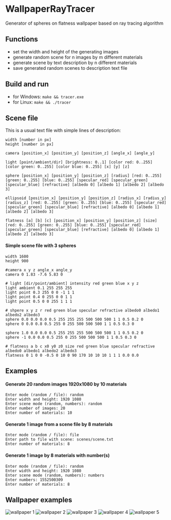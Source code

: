 # WallpaperRayTracer
Generator of spheres on flatness wallpaper based on ray tracing algorithm

## Functions
* set the width and height of the generating images
* generate random scene for n images by m different materials
* generate scene by text description by n different materials
* save generated random scenes to description text file

## Build and run
* for Windows: `make && tracer.exe`
* for Linux: `make && ./tracer`

## Scene file
This is a usual text file with simple lines of description:

```
width [number in px]
height [number in px]

camera [position_x] [position_y] [position_z] [angle_x] [angle_y]

light [point/ambient/dir] [brightness: 0..1] [color red: 0..255] [color green: 0..255] [color blue: 0..255] [x] [y] [z]

sphere [position_x] [position_y] [position_z] [radius] [red: 0..255] [green: 0..255] [blue: 0..255] [specular_red] [specular_green] [specular_blue] [refractive] [albedo 0] [albedo 1] [albedo 2] [albedo 3]

ellipsoid [position_x] [position_y] [position_z] [radius_x] [radius_y] [radius_z] [red: 0..255] [green: 0..255] [blue: 0..255] [specular_red] [specular_green] [specular_blue] [refractive] [albedo 0] [albedo 1] [albedo 2] [albedo 3]

flatness [a] [b] [c] [position_x] [position_y] [position_z] [size] [red: 0..255] [green: 0..255] [blue: 0..255] [specular_red] [specular_green] [specular_blue] [refractive] [albedo 0] [albedo 1] [albedo 2] [albedo 3]
```

#### Simple scene file with 3 spheres
```
width 1600
height 900

#camera x y z angle_x angle_y
camera 0 1.83 -7.6 5.83 0

# light [dir/point/ambient] intensity red green blue x y z
light ambient 0.1 255 255 255
light point 0.3 255 0 0 -1 1 1
light point 0.4 0 255 0 0 1 1
light point 0.5 0 0 255 1 1 1

# shpere x y z r red green blue specular refractive albedo0 albedo1 albedo2 albedo3
sphere 0.0 0.0 0.0 0.5 255 255 255 500 500 500 1 1 0.5 0.2 0
sphere 0 0.0 0.8 0.5 255 0 255 500 500 500 1 1 0.5 0.3 0

sphere 1.0 0.0 0.0 0.5 255 255 255 500 500 500 1 1 0.5 0.2 0
sphere -1 0.0 0.0 0.5 255 0 255 500 500 500 1 1 0.5 0.3 0

# flatness a b c x0 y0 z0 size red green blue specular refractive albedo0 albedo1 albedo2 albedo3
flatness 0 1 0 0 -0.5 0 10 0 90 170 10 10 10 1 1 1 0.0 0.0
```

## Examples
#### Generate 20 random images 1920x1080 by 10 materials
```
Enter mode (random / file): random
Enter width and height: 1920 1080
Enter scene mode (random, numbers): random
Enter number of images: 20
Enter number of materials: 10
```
#### Generate 1 image from a scene file by 8 materials
```
Enter mode (random / file): file
Enter path to file with scene: scenes/scene.txt
Enter number of materials: 8
```

#### Generate 1 image by 8 materials with number(s)
```
Enter mode (random / file): random
Enter width and height: 1920 1080
Enter scene mode (random, numbers): numbers
Enter numbers: 1552500309
Enter number of materials: 8
```

## Wallpaper examples
![wallpaper 1](https://github.com/dronperminov/WallpaperRayTracer/blob/master/wallpapers/2.bmp "Wallpaper 1")
![wallpaper 2](https://github.com/dronperminov/WallpaperRayTracer/blob/master/wallpapers/4.bmp "Wallpaper 2")
![wallpaper 3](https://github.com/dronperminov/WallpaperRayTracer/blob/master/wallpapers/6.bmp "Wallpaper 3")
![wallpaper 4](https://github.com/dronperminov/WallpaperRayTracer/blob/master/wallpapers/7.bmp "Wallpaper 4")
![wallpaper 5](https://github.com/dronperminov/WallpaperRayTracer/blob/master/wallpapers/10.bmp "Wallpaper 5")